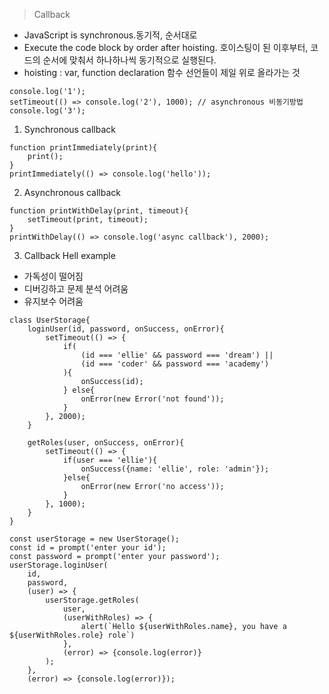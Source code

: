 > Callback

- JavaScript is synchronous.동기적, 순서대로
- Execute the code block by order after hoisting. 호이스팅이 된 이후부터, 코드의 순서에 맞춰서 하나하나씩 동기적으로 실행된다.
- hoisting : var, function declaration 함수 선언들이 제일 위로 올라가는 것

```
console.log('1');
setTimeout(() => console.log('2'), 1000); // asynchronous 비동기방법
console.log('3');
```

1. Synchronous callback

```
function printImmediately(print){
    print();
}
printImmediately(() => console.log('hello'));
```

2. Asynchronous callback

```
function printWithDelay(print, timeout){
    setTimeout(print, timeout);
}
printWithDelay(() => console.log('async callback'), 2000);
```

3. Callback Hell example

- 가독성이 떨어짐
- 디버깅하고 문제 분석 어려움
- 유지보수 어려움

```
class UserStorage{
    loginUser(id, password, onSuccess, onError){
        setTimeout(() => {
            if(
                (id === 'ellie' && password === 'dream') ||
                (id === 'coder' && password === 'academy')
            ){
                onSuccess(id);
            } else{
                onError(new Error('not found'));
            }
        }, 2000);
    }

    getRoles(user, onSuccess, onError){
        setTimeout(() => {
            if(user === 'ellie'){
                onSuccess({name: 'ellie', role: 'admin'});
            }else{
                onError(new Error('no access'));
            }
        }, 1000);
    }
}

const userStorage = new UserStorage();
const id = prompt('enter your id');
const password = prompt('enter your password');
userStorage.loginUser(
    id,
    password,
    (user) => {
        userStorage.getRoles(
            user,
            (userWithRoles) => {
                alert(`Hello ${userWithRoles.name}, you have a ${userWithRoles.role} role`)
            },
            (error) => {console.log(error)}
        );
    },
    (error) => {console.log(error)});
```

